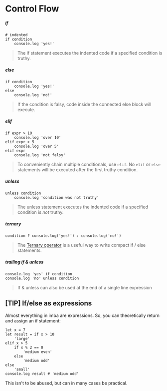 # Control Flow

##### if
```imba
# indented
if condition
    console.log 'yes!'
```
> The if statement executes the indented code if a specified condition is truthy.

##### else
```imba
if condition
    console.log 'yes!'
else
    console.log 'no!'
```
> If the condition is falsy, code inside the connected else block will execute.

##### elif
```imba
if expr > 10
    console.log 'over 10'
elif expr > 5
    console.log 'over 5'
elif expr
    console.log 'not falsy'
```
> To conveniently chain multiple conditionals, use `elif`. No `elif` or `else` statements will be executed after the first truthy condition.



##### unless
```imba
unless condition
    console.log 'condition was not truthy'
```
> The unless statement executes the indented code if a specified condition is *not* truthy.


##### ternary
```imba
condition ? console.log('yes!') : console.log('no!')
```
> The [Ternary operator](https://developer.mozilla.org/en-US/docs/Web/JavaScript/Reference/Operators/Conditional_Operator) is a useful way to write compact if / else statements.


##### trailing if & unless
```imba
console.log 'yes' if condition
console.log 'no' unless condition
```
> If & unless can also be used at the end of a single line expression


## [TIP] If/else as expressions 

Almost everything in imba are expressions. So, you can theoretically return and assign an if statement:
```imba
let x = 7
let result = if x > 10
    'large'
elif x > 5
    if x % 2 == 0
        'medium even'
    else
        'medium odd'
else
    'small'
console.log result # 'medium odd'
```
This isn't to be abused, but can in many cases be practical.